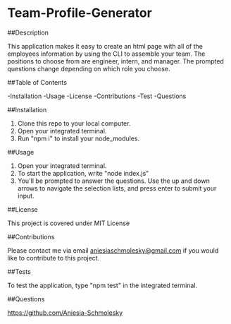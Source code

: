 # Team-Profile-Generator

##Description

This application makes it easy to create an html page with all of the employees information by using the CLI to assemble your team. The positions to choose from are engineer, intern, and manager. The prompted questions change depending on which role you choose.

##Table of Contents

-Installation
-Usage
-License
-Contributions
-Test
-Questions

##Installation

1. Clone this repo to your local computer.
2. Open your integrated terminal.
3. Run "npm i" to install your node_modules.

##Usage

1. Open your integrated terminal.
2. To start the application, write "node index.js"
3. You'll be prompted to answer the questions. Use the up and down arrows to navigate the selection lists, and press enter to submit your input.

##License

This project is covered under MIT License

##Contributions

Please contact me via email aniesiaschmolesky@gmail.com if you would like to contribute to this project.

##Tests

To test the application, type "npm test" in the integrated terminal.

##Questions

https://github.com/Aniesia-Schmolesky
